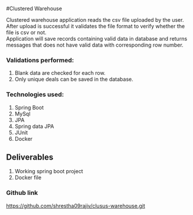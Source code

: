 #Clustered Warehouse

Clustered warehouse application reads the csv file uploaded by the user. After upload is successful it
validates the file format to verify whether the file is csv or not.<br/>
Application will save records containing valid data in database and returns messages that does not have valid data
with corresponding row number.

### Validations performed:

1. Blank data are checked for each row.
2. Only unique deals can be saved in the database.

### Technologies used:

1. Spring Boot
2. MySql
3. JPA
4. Spring data JPA
5. JUnit
6. Docker

## Deliverables

1. Working spring boot project
2. Docker file

 ### Github link
https://github.com/shrestha09rajiv/clusus-warehouse.git
